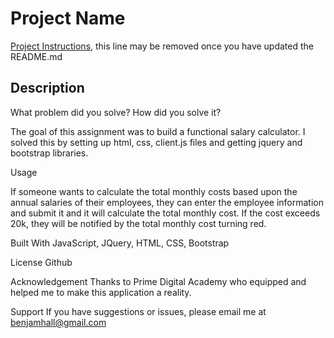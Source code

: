 # Project Name

[Project Instructions](./INSTRUCTIONS.md), this line may be removed once you have updated the README.md

## Description

What problem did you solve? How did you solve it?

The goal of this assignment was to build a functional salary calculator. I solved this by setting up html, css, client.js files and getting jquery and bootstrap libraries. 

Usage

If someone wants to calculate the total monthly costs based upon the annual salaries of their employees, they can enter the employee information and submit it and it will calculate the total monthly cost. If the cost exceeds 20k, they will be notified by the total monthly cost turning red. 

Built With
JavaScript, JQuery, HTML, CSS, Bootstrap

License
Github

Acknowledgement
Thanks to Prime Digital Academy who equipped and helped me to make this application a reality.

Support
If you have suggestions or issues, please email me at benjamhall@gmail.com

